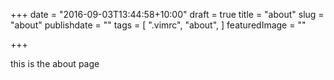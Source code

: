 +++
date = "2016-09-03T13:44:58+10:00"
draft = true
title = "about"
slug = "about"
publishdate = ""
tags = [ ".vimrc", "about", ]
featuredImage = ""

+++

this is the about page
